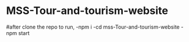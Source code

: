# MSS-Tour-and-tourism-website

#after clone the repo to run,
   -npm i
   -cd mss-Tour-and-tourism-website
   -npm start
